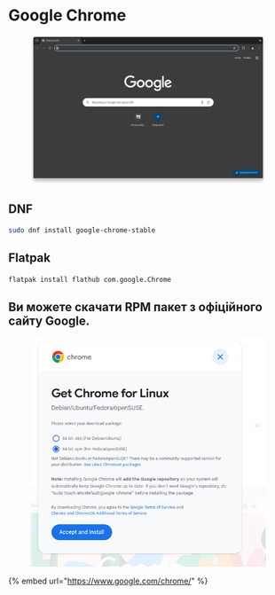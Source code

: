 # Google Chrome

<figure><img src="../../../.gitbook/assets/image (16).png" alt=""><figcaption></figcaption></figure>

## DNF

```bash
sudo dnf install google-chrome-stable
```

## Flatpak

```bash
flatpak install flathub com.google.Chrome
```

## Ви можете скачати RPM пакет з офіційного сайту Google.

<figure><img src="../../../.gitbook/assets/image (1) (1) (1) (1) (1) (1) (1) (1) (1) (1).png" alt=""><figcaption></figcaption></figure>

{% embed url="https://www.google.com/chrome/" %}
